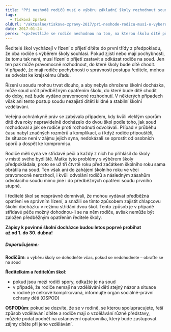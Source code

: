 ```yaml
---
title: "Při neshodě rodičů musí o výběru základní školy rozhodnout soud"
tags:
  - Tisková zpráva
oldUrl: "/aktualne/tiskove-zpravy-2017/pri-neshode-rodicu-musi-o-vyberu-zakladni-skoly-rozhodnout-soud"
date: 2017-01-24
perex: "<p>Jestliže se rodiče neshodnou na tom, na kterou školu dítě přihlásí k plnění povinné školní docházky, může o výběru školy rozhodnout jedině soud. Tyto spory vždy negativně dopadají především na dítě a jeho školní vzdělávání. </p>"
---
```


<!-- imported from the old website -->

<p>Ředitelé škol vycházejí v řízení o přijetí dítěte do první třídy z předpokladu, že oba rodiče s výběrem školy souhlasí. Pokud zjistí nebo mají pochybnosti, že tomu tak není, musí řízení o přijetí zastavit a odkázat rodiče na soud. Jen ten pak může pravomocně rozhodnout, do které školy bude dítě chodit. V případě, že mají rodiče pochybnosti o správnosti postupu ředitele, mohou se odvolat ke krajskému úřadu. </p> <p>Řízení u soudu mohou trvat dlouho, a aby nebyla ohrožena školní docházka, může soud určit předběžným opatřením školu, do které bude dítě chodit do doby, než bude vydáno pravomocné rozhodnutí. V některých případech však ani tento postup soudu nezajistí dítěti klidné a stabilní školní vzdělávání.</p> <p>Veřejná ochránkyně práv se zabývala případem, kdy kvůli vleklým sporům dítě dva roky nepravidelně docházelo do dvou škol podle toho, jak soud rozhodoval a jak se rodiče proti rozhodnutí odvolávali. Případ v průběhu času nabyl značných rozměrů a komplikací, a i když rodiče připouštěli, že situace není v zájmu jejich syna, nedokázali se oprostit od osobních sporů a dospět ke kompromisu.</p> <p>Rodiče měli syna ve střídavé péči a každý z nich ho přihlásil do školy v místě svého bydliště. Matka tyto problémy s výběrem školy předpokládala, proto se už tři čtvrtě roku před začátkem školního roku sama obrátila na soud. Ten však ani do zahájení školního roku ve věci pravomocně nerozhodl, i kvůli odvolání rodičů a následným zásahům odvolacího soudu mimo jiné i do předběžných opatření soudu prvního stupně. </p> <p>I ředitelé škol se nesprávně domnívali, že mohou vydávat předběžná opatření ve správním řízení, a snažili se tímto způsobem zajistit chlapcovu školní docházku v režimu střídání dvou škol. Tento způsob je v případě střídavé péče možný dohodnou-li se na něm rodiče, avšak nemůže být založen předběžným opatřením ředitele školy. </p> <p><b>Zápisy k povinné školní docházce budou letos poprvé probíhat až od 1. do 30. dubna! </b></p> <h5>Doporučujeme:</h5><p><b>Rodičům</b><span style="background-color: initial; font-size: 12.8px;">: o výběru školy se dohodněte včas, pokud se nedohodnete – obraťte se na soud</span></p><p><b>Ředitelkám a ředitelům škol</b><span style="background-color: initial; font-size: 12.8px;">:</span></p><ul><li>pokud jsou mezi rodiči spory, odkažte je na soud</li><li>v případě, že rodiče nemají na vzdělávání dětí stejný názor a situace v rodině je celkově komplikovaná, informujte orgán sociálně-právní ochrany dětí (OSPOD)</li></ul><p><b>OSPODům</b><span style="background-color: initial; font-size: 12.8px;">: </span><span style="font-size: 11pt; font-family: Calibri, sans-serif;"></span>pokud se dozvíte, že se v rodině, se kterou spolupracujete, řeší způsob vzdělávání dítěte a rodiče mají o vzdělávání různé představy, můžete podat podnět na ustanovení opatrovníka, který bude zastupovat zájmy dítěte při jeho vzdělávání. </p>
